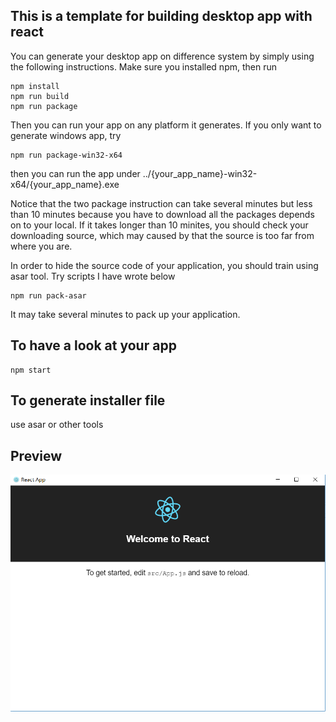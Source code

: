 ## This is a template for building desktop app with react
You can generate your desktop app on difference system by simply using the following instructions.
Make sure you installed npm, then run 
```
npm install  
npm run build    
npm run package
```
Then you can run your app on any platform it generates. If you only want to generate windows app, try
```
npm run package-win32-x64
```
then you can run the app under ../{your_app_name}-win32-x64/{your_app_name}.exe

Notice that the two package instruction can take several minutes but less than 10 minutes because you have to download all the packages depends on to your local.
If it takes longer than 10 minites, you should check your downloading source, which may caused by that the source is too far from where you are.   

In order to hide the source code of your application, you should train using asar tool. Try scripts I have wrote below  
```
npm run pack-asar
```
It may take several minutes to pack up your application.

## To have a look at your app
```
npm start
```
## To generate installer file  
use asar or other tools

## Preview
![Preview](./preview.png) 